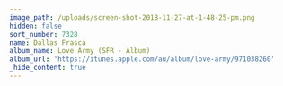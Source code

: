 ```yaml
---
image_path: /uploads/screen-shot-2018-11-27-at-1-48-25-pm.png
hidden: false
sort_number: 7328
name: Dallas Frasca
album_name: Love Army (SFR - Album)
album_url: 'https://itunes.apple.com/au/album/love-army/971038260'
_hide_content: true
---
```


